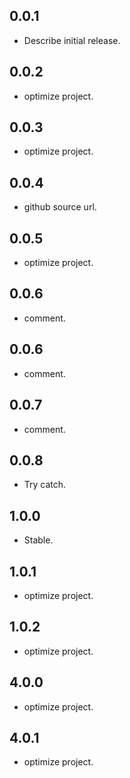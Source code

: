 ## 0.0.1

* Describe initial release.

## 0.0.2

* optimize project.

## 0.0.3

* optimize project.

## 0.0.4

* github source url.

## 0.0.5

* optimize project.

## 0.0.6

* comment.

## 0.0.6

* comment.

## 0.0.7
* comment.

## 0.0.8
* Try catch.

## 1.0.0
* Stable.

## 1.0.1
* optimize project.

## 1.0.2
* optimize project.

## 4.0.0
* optimize project.

## 4.0.1
* optimize project.